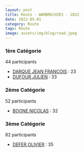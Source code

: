```yaml
---
layout: post
title: Route - WAMBRECHIES - 2022
date: 2022-05-01
category: Route
tags: Route
image: assets/img/blog/road.jpeg
---
```


### 1ère Catégorie
44 participants
- [DARQUE JEAN FRANCOIS](https://teamspecializedlille.github.io/works/darquejeanfrancois) : 23
- [DUFOUR JULIEN](https://teamspecializedlille.github.io/works/dufourjulien) : 33

### 2ème Catégorie
52 participants
- [BOONE NICOLAS](https://teamspecializedlille.github.io/works/boonenicolas) : 32

### 3ème Catégorie
82 participants
- [DEFER OLIVIER](https://teamspecializedlille.github.io/works/deferolivier) : 35
